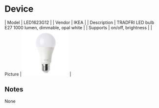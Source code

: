 
# Device

| Model | LED1623G12  |
| Vendor  | IKEA  |
| Description | TRADFRI LED bulb E27 1000 lumen, dimmable, opal white |
| Supports | on/off, brightness |
| Picture | ![../images/devices/LED1623G12.jpg](../images/devices/LED1623G12.jpg) |

## Notes

None
